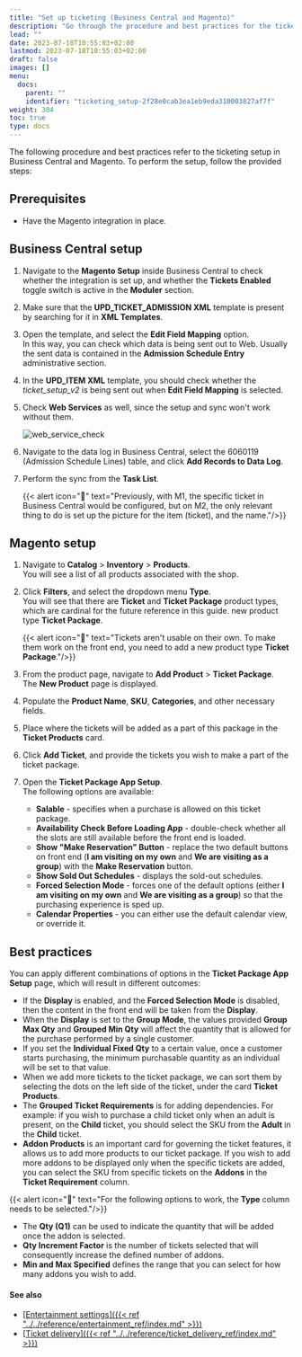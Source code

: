 ```yaml
---
title: "Set up ticketing (Business Central and Magento)"
description: "Go through the procedure and best practices for the ticketing setup in Business Central and Magento."
lead: ""
date: 2023-07-18T10:55:03+02:00
lastmod: 2023-07-18T10:55:03+02:00
draft: false
images: []
menu:
  docs:
    parent: ""
    identifier: "ticketing_setup-2f28e0cab3ea1eb9eda310003827af7f"
weight: 304
toc: true
type: docs
---
```


The following procedure and best practices refer to the ticketing setup in Business Central and Magento. To perform the setup, follow the provided steps: 

## Prerequisites

- Have the Magento integration in place.

## Business Central setup

1. Navigate to the **Magento Setup** inside Business Central to check whether the integration is set up, and whether the **Tickets Enabled** toggle switch is active in the **Moduler** section.
2. Make sure that the **UPD_TICKET_ADMISSION XML** template is present by searching for it in **XML Templates**.
3. Open the template, and select the **Edit Field Mapping** option.     
   In this way, you can check which data is being sent out to Web. Usually the sent data is contained in the **Admission Schedule Entry** administrative section.
4. In the **UPD_ITEM XML** template, you should check whether the *ticket_setup_v2* is being sent out when **Edit Field Mapping** is selected.
5. Check **Web Services** as well, since the setup and sync won't work without them. 

    ![web_service_check](Picture3.png)

6. Navigate to the data log in Business Central, select the 6060119 (Admission Schedule Lines) table, and click **Add Records to Data Log**.
7. Perform the sync from the **Task List**.

      {{< alert icon="📝" text="Previously, with M1, the specific ticket in Business Central would be configured, but on M2, the only relevant thing to do is set up the picture for the item (ticket), and the name."/>}}

## Magento setup

1. Navigate to **Catalog** > **Inventory** > **Products**.    
   You will see a list of all products associated with the shop.
2. Click **Filters**, and select the dropdown menu **Type**.    
   You will see that there are **Ticket** and **Ticket Package** product types, which are cardinal for the future reference in this guide. 
new product type **Ticket Package**.

    {{< alert icon="📝" text="Tickets aren't usable on their own. To make them work on the front end, you need to add a new product type <b>Ticket Package</b>."/>}}

3. From the product page, navigate to **Add Product** > **Ticket Package**.   
   The **New Product** page is displayed. 
4. Populate the **Product Name**, **SKU**, **Categories**, and other necessary fields.
5. Place where the tickets will be added as a part of this package in the **Ticket Products** card.
6. Click **Add Ticket**, and provide the tickets you wish to make a part of the ticket package. 
7. Open the **Ticket Package App Setup**.     
   The following options are available:
   - **Salable** - specifies when a purchase is allowed on this ticket package.
   - **Availability Check Before Loading App** - double-check whether all the slots are still available before the front end is loaded.
   - **Show "Make Reservation" Button** - replace the two default buttons on front end (**I am visiting on my own** and **We are visiting as a group**) with the **Make Reservation** button. 
   - **Show Sold Out Schedules** - displays the sold-out schedules.
   - **Forced Selection Mode** - forces one of the default options (either **I am visiting on my own** and **We are visiting as a group**) so that the purchasing experience is sped up. 
   - **Calendar Properties** - you can either use the default calendar view, or override it. 

## Best practices

You can apply different combinations of options in the **Ticket Package App Setup** page, which will result in different outcomes: 

- If the **Display** is enabled, and the **Forced Selection Mode** is disabled, then the content in the front end will be taken from the **Display**. 
- When the **Display** is set to the **Group Mode**, the values provided **Group Max Qty** and **Grouped Min Qty** will affect the quantity that is allowed for the purchase performed by a single customer.
- If you set the **Individual Fixed Qty** to a certain value, once a customer starts purchasing, the minimum purchasable quantity as an individual will be set to that value. 
- When we add more tickets to the ticket package, we can sort them by selecting the dots on the left side of the ticket, under the card **Ticket Products**. 
- The **Grouped Ticket Requirements** is for adding dependencies. For example: if you wish to purchase a child ticket only when an adult is present, on the **Child** ticket, you should select the SKU from the **Adult** in the **Child** ticket.   
- **Addon Products** is an important card for governing the ticket features, it allows us to add more products to our ticket package. If you wish to add more addons to be displayed only when the specific tickets are added, you can select the SKU from specific tickets on the **Addons** in the **Ticket Requirement** column. 

{{< alert icon="📝" text="For the following options to work, the <b>Type</b> column needs to be selected."/>}}

- The **Qty (Q1)** can be used to indicate the quantity that will be added once the addon is selected. 
- **Qty Increment Factor** is the number of tickets selected that will consequently increase the defined number of addons. 
- **Min and Max Specified** defines the range that you can select for how many addons you wish to add. 


#### See also

- [<ins>Entertainment settings<ins>]({{< ref "../../reference/entertainment_ref/index.md" >}})
- [<ins>Ticket delivery<ins>]({{< ref "../../reference/ticket_delivery_ref/index.md" >}})